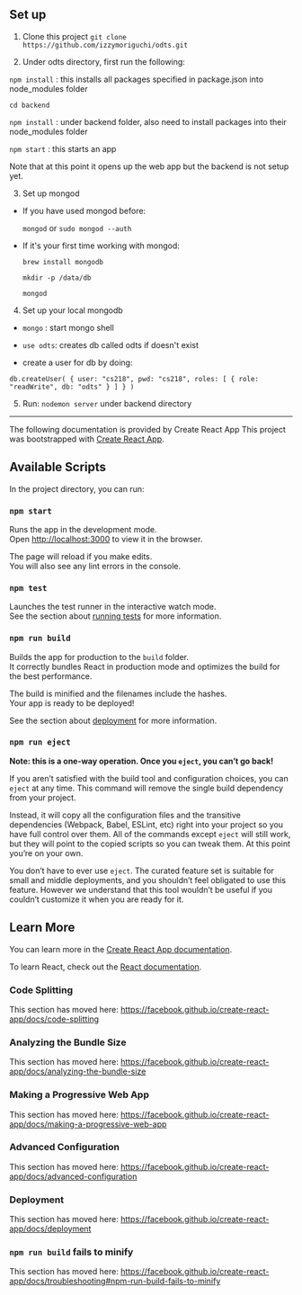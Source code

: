 ## Set up
1. Clone this project
`git clone https://github.com/izzymoriguchi/odts.git`

2. Under odts directory, first run the following:

 `npm install` : this installs all packages specified in package.json into node_modules folder
 
 `cd backend` 
 
 `npm install` : under backend folder, also need to install packages into their node_modules folder

`npm start` : this starts an app

Note that at this point it opens up the web app but the backend is not setup yet.

3. Set up mongod
  - If you have used mongod before:
  
      `mongod` or `sudo mongod --auth`
     
  - If it's your first time working with mongod:
  
      `brew install mongodb`
      
      `mkdir -p /data/db`
      
      `mongod`
      
4. Set up your local mongodb
  - `mongo` : start mongo shell
  
  - `use odts`: creates db called odts if doesn't exist
  
  - create a user for db by doing: 
  
  `db.createUser(
     {
       user: "cs218",
       pwd: "cs218",
       roles: [ { role: "readWrite", db: "odts" } ]
     }
   )`
  
  
 5. Run: `nodemon server` under backend directory



---

The following documentation is provided by Create React App
This project was bootstrapped with [Create React App](https://github.com/facebook/create-react-app).

## Available Scripts

In the project directory, you can run:

### `npm start`

Runs the app in the development mode.<br>
Open [http://localhost:3000](http://localhost:3000) to view it in the browser.

The page will reload if you make edits.<br>
You will also see any lint errors in the console.

### `npm test`

Launches the test runner in the interactive watch mode.<br>
See the section about [running tests](https://facebook.github.io/create-react-app/docs/running-tests) for more information.

### `npm run build`

Builds the app for production to the `build` folder.<br>
It correctly bundles React in production mode and optimizes the build for the best performance.

The build is minified and the filenames include the hashes.<br>
Your app is ready to be deployed!

See the section about [deployment](https://facebook.github.io/create-react-app/docs/deployment) for more information.

### `npm run eject`

**Note: this is a one-way operation. Once you `eject`, you can’t go back!**

If you aren’t satisfied with the build tool and configuration choices, you can `eject` at any time. This command will remove the single build dependency from your project.

Instead, it will copy all the configuration files and the transitive dependencies (Webpack, Babel, ESLint, etc) right into your project so you have full control over them. All of the commands except `eject` will still work, but they will point to the copied scripts so you can tweak them. At this point you’re on your own.

You don’t have to ever use `eject`. The curated feature set is suitable for small and middle deployments, and you shouldn’t feel obligated to use this feature. However we understand that this tool wouldn’t be useful if you couldn’t customize it when you are ready for it.

## Learn More

You can learn more in the [Create React App documentation](https://facebook.github.io/create-react-app/docs/getting-started).

To learn React, check out the [React documentation](https://reactjs.org/).

### Code Splitting

This section has moved here: https://facebook.github.io/create-react-app/docs/code-splitting

### Analyzing the Bundle Size

This section has moved here: https://facebook.github.io/create-react-app/docs/analyzing-the-bundle-size

### Making a Progressive Web App

This section has moved here: https://facebook.github.io/create-react-app/docs/making-a-progressive-web-app

### Advanced Configuration

This section has moved here: https://facebook.github.io/create-react-app/docs/advanced-configuration

### Deployment

This section has moved here: https://facebook.github.io/create-react-app/docs/deployment

### `npm run build` fails to minify

This section has moved here: https://facebook.github.io/create-react-app/docs/troubleshooting#npm-run-build-fails-to-minify
